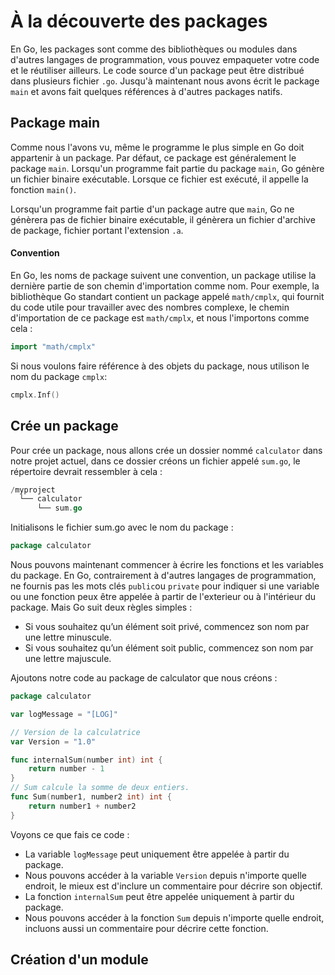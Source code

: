 # À la découverte des packages

En Go, les packages sont comme des bibliothèques ou modules dans d'autres langages de programmation, vous pouvez empaqueter votre code et le réutiliser ailleurs. Le code source d'un package peut être distribué dans plusieurs fichier `.go`. Jusqu'à maintenant nous avons écrit le package `main` et avons fait quelques références à d'autres packages natifs.

## Package main

Comme nous l'avons vu, même le programme le plus simple en Go doit appartenir à un package. Par défaut, ce package est généralement le package `main`. Lorsqu'un programme fait partie du package `main`, Go génère un fichier binaire exécutable. Lorsque ce fichier est exécuté, il appelle la fonction `main()`.

Lorsqu'un programme fait partie d'un package autre que `main`, Go ne génèrera pas de fichier binaire exécutable, il génèrera un fichier d'archive de package, fichier portant l'extension `.a`.

#### Convention
En Go, les noms de package suivent une convention, un package utilise la dernière partie de son chemin d'importation comme nom.
Pour exemple, la bibliothèque Go standart contient un package appelé `math/cmplx`, qui fournit du code utile pour travailler avec des nombres complexe, le chemin d'importation de ce package est `math/cmplx`, et nous l'importons comme cela : 
```go
import "math/cmplx"
```
Si nous voulons faire référence à des objets du package, nous utilison le nom du package `cmplx`:
```go
cmplx.Inf()
```

## Crée un package

Pour crée un package, nous allons crée un dossier nommé `calculator` dans notre projet actuel, dans ce dossier créons un fichier appelé `sum.go`, le répertoire devrait ressembler à cela : 
```go
/myproject
  └── calculator
      └── sum.go
```

Initialisons le fichier sum.go avec le nom du package :
```go
package calculator
```
Nous pouvons maintenant commencer à écrire les fonctions et les variables du package. En Go, contrairement à d'autres langages de programmation, ne fournis pas les mots clés `public`ou `private` pour indiquer si une variable ou une fonction peux être appelée à partir de l'exterieur ou à l'intérieur du package. Mais Go suit deux règles simples :

- Si vous souhaitez qu’un élément soit privé, commencez son nom par une lettre minuscule.
- Si vous souhaitez qu’un élément soit public, commencez son nom par une lettre majuscule.

Ajoutons notre code au package de calculator que nous créons : 

```go
package calculator

var logMessage = "[LOG]"

// Version de la calculatrice
var Version = "1.0"

func internalSum(number int) int {
	return number - 1
}
// Sum calcule la somme de deux entiers.
func Sum(number1, number2 int) int {
	return number1 + number2
}
```
Voyons ce que fais ce code :
- La variable `logMessage` peut uniquement être appelée à partir du package.
- Nous pouvons accéder à la variable `Version` depuis n'importe quelle endroit, le mieux est d'inclure un commentaire pour décrire son objectif.
- La fonction `internalSum` peut être appelée uniquement à partir du package.
- Nous pouvons accéder à la fonction `Sum` depuis n'importe quelle endroit, incluons aussi un commentaire pour décrire cette fonction.

## Création d'un module
